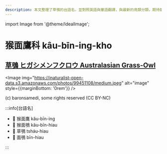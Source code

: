 ```yaml
---
description: 本文整理了草鴞的台語名，並對照英語與華語翻譯，與最新的鳥類分類，期待能夠供未來的台語鳥類圖鑑當作參考
---
```


import Image from '@theme/IdealImage';

# 猴面鷹科 kâu-bīn-ing-kho

## [草鴞 ヒガシメンフクロウ Australasian Grass-Owl](https://ebird.org/species/ausgro1)

<Image img="https://inaturalist-open-data.s3.amazonaws.com/photos/99451108/medium.jpeg" alt="image" style={{marginBottom: '0rem'}} />

<div className="image-caption">
(c) baronsamedi, some rights reserved (CC BY-NC)
</div>

:::info[台語名]

- 🎯 猴面鷹 kâu-bīn-ing
- 🎯 猴面鴞 kâu-bīn-hiau
- 🎯 草鴞 tsháu-hiau
- 🎯 面鴞 bīn-hiau

:::
